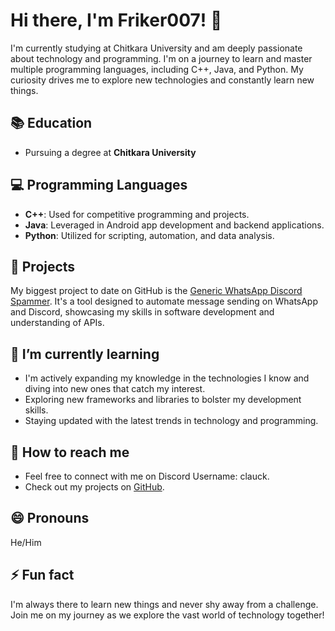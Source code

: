 # Hi there, I'm Friker007! 👋

I'm currently studying at Chitkara University and am deeply passionate about technology and programming. I'm on a journey to learn and master multiple programming languages, including C++, Java, and Python. My curiosity drives me to explore new technologies and constantly learn new things.

## 📚 Education
- Pursuing a degree at **Chitkara University**

## 💻 Programming Languages
- **C++**: Used for competitive programming and projects.
- **Java**: Leveraged in Android app development and backend applications.
- **Python**: Utilized for scripting, automation, and data analysis.

## 🚀 Projects
My biggest project to date on GitHub is the [Generic WhatsApp Discord Spammer](https://github.com/AyushJain7048/Generic-WhatApp-Discord-Spammer). It's a tool designed to automate message sending on WhatsApp and Discord, showcasing my skills in software development and understanding of APIs.

## 🌱 I’m currently learning
- I'm actively expanding my knowledge in the technologies I know and diving into new ones that catch my interest. 
- Exploring new frameworks and libraries to bolster my development skills.
- Staying updated with the latest trends in technology and programming.

## 🤝 How to reach me
- Feel free to connect with me on Discord Username: clauck.
- Check out my projects on [GitHub](https://github.com/AyushJain7048).

## 😄 Pronouns
He/Him

## ⚡ Fun fact
I'm always there to learn new things and never shy away from a challenge. Join me on my journey as we explore the vast world of technology together!

